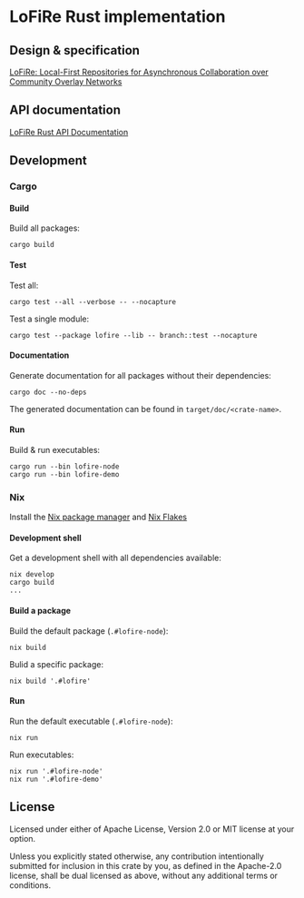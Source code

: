 # LoFiRe Rust implementation

## Design & specification

[LoFiRe: Local-First Repositories for Asynchronous Collaboration over Community Overlay Networks](https://p2pcollab.net/design/lofire)

## API documentation

[LoFiRe Rust API Documentation](https://p2pcollab.github.io/lofire-rs/doc/)

## Development

### Cargo

#### Build

Build all packages:

```
cargo build
```

#### Test

Test all:

```
cargo test --all --verbose -- --nocapture
```

Test a single module:

```
cargo test --package lofire --lib -- branch::test --nocapture
```

#### Documentation

Generate documentation for all packages without their dependencies:

```
cargo doc --no-deps
```

The generated documentation can be found in `target/doc/<crate-name>`.

#### Run

Build & run executables:

```
cargo run --bin lofire-node
cargo run --bin lofire-demo
```

### Nix

Install the [Nix package manager](https://nixos.org/download.html)
and [Nix Flakes](https://nixos.wiki/wiki/Flakes)

#### Development shell

Get a development shell with all dependencies available:

```
nix develop
cargo build
...
```

#### Build a package

Build the default package (`.#lofire-node`):

```
nix build
```

Bulid a specific package:

```
nix build '.#lofire'
```

#### Run

Run the default executable (`.#lofire-node`):

```
nix run
```

Run executables:

```
nix run '.#lofire-node'
nix run '.#lofire-demo'
```

## License

Licensed under either of Apache License, Version 2.0 or MIT license at your option.

Unless you explicitly stated otherwise, any contribution intentionally submitted
for inclusion in this crate by you, as defined in the Apache-2.0 license,
shall be dual licensed as above, without any additional terms or conditions.
